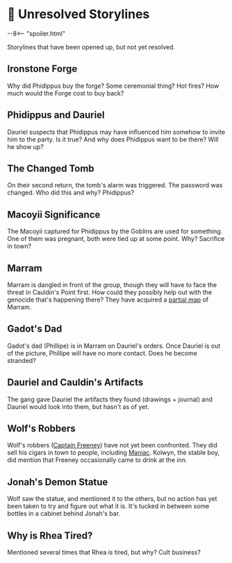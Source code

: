 # 🔐 Unresolved Storylines

--8<-- "spoiler.html"

Storylines that have been opened up, but not yet resolved.

## Ironstone Forge

Why did Phidippus buy the forge? Some ceremonial thing? Hot fires? How much would the Forge cost to buy back?

## Phidippus and Dauriel

Dauriel suspects that Phidippus may have influenced him somehow to invite him to the party. Is it true? And why does Phidippus want to be there? Will he show up?

## The Changed Tomb

On their second return, the tomb's alarm was triggered. The password was changed. Who did this and why? Phidippus?

## Macoyii Significance

The Macoyii captured for Phidippus by the Goblins are used for something. One of them was pregnant, both were tied up at some point. Why? Sacrifice in town?

## Marram

Marram is dangled in front of the group, though they will have to face the threat in Cauldin's Point first. How could they possibly help out with the genocide that's happening there? They have acquired a [partial map](handouts/marram-map.md) of Marram.

## Gadot's Dad

Gadot's dad (Phillipe) is in Marram on Dauriel's orders. Once Dauriel is out of the picture, Phillipe will have no more contact. Does he become stranded?

## Dauriel and Cauldin's Artifacts

The gang gave Dauriel the artifacts they found (drawings + journal) and Dauriel would look into them, but hasn't as of yet.

## Wolf's Robbers

Wolf's robbers ([Captain Freeney](../adventures/dauriels-mansion/npcs/captain-freeney.md)) have not yet been confronted. They did sell his cigars in town to people, including [Maniac](../adventures/dauriels-mansion/npcs/maniac.md). Kolwyn, the stable boy, did mention that Freeney occasionally came to drink at the inn.

## Jonah's Demon Statue

Wolf saw the statue, and mentioned it to the others, but no action has yet been taken to try and figure out what it is. It's tucked in between some bottles in a cabinet behind Jonah's bar.

## Why is Rhea Tired?

Mentioned several times that Rhea is tired, but why? Cult business?
